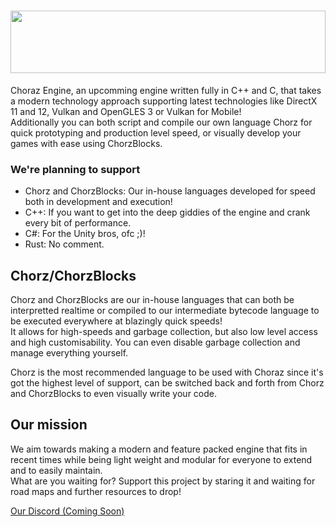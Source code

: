 # <img height="100rem" width="100%" src="https://github.com/chorazengine/.github/assets/72300200/3a6e3dbc-feb7-4c57-b274-e960eb1a3382" >
Choraz Engine, an upcomming engine written fully in C++ and C, that takes a modern technology approach supporting latest technologies like DirectX 11 and 12, Vulkan and OpenGLES 3 or Vulkan for Mobile!<br>
Additionally you can both script and compile our own language Chorz for quick prototyping and production level speed, or visually develop your games with ease using ChorzBlocks.

### We're planning to support
- Chorz and ChorzBlocks: Our in-house languages developed for speed both in development and execution!
- C++: If you want to get into the deep giddies of the engine and crank every bit of performance.
- C#: For the Unity bros, ofc ;)!
- Rust: No comment.

## Chorz/ChorzBlocks
Chorz and ChorzBlocks are our in-house languages that can both be interpretted realtime or compiled to our intermediate bytecode language to be executed everywhere at blazingly quick speeds!<br>
It allows for high-speeds and garbage collection, but also low level access and high customisability. You can even disable garbage collection and manage everything yourself.

Chorz is the most recommended language to be used with Choraz since it's got the highest level of support, can be switched back and forth from Chorz and ChorzBlocks to even visually write your code.

## Our mission
We aim towards making a modern and feature packed engine that fits in recent times while being light weight and modular for everyone to extend and to easily maintain.<br>
What are you waiting for? Support this project by staring it and waiting for road maps and further resources to drop!

[Our Discord (Coming Soon)](#)

